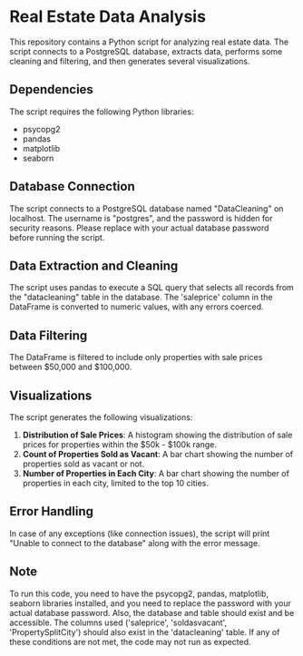 # Real Estate Data Analysis

This repository contains a Python script for analyzing real estate data. The script connects to a PostgreSQL database, extracts data, performs some cleaning and filtering, and then generates several visualizations.

## Dependencies

The script requires the following Python libraries:
- psycopg2
- pandas
- matplotlib
- seaborn

## Database Connection

The script connects to a PostgreSQL database named "DataCleaning" on localhost. The username is "postgres", and the password is hidden for security reasons. Please replace with your actual database password before running the script.

## Data Extraction and Cleaning

The script uses pandas to execute a SQL query that selects all records from the "datacleaning" table in the database. The 'saleprice' column in the DataFrame is converted to numeric values, with any errors coerced.

## Data Filtering

The DataFrame is filtered to include only properties with sale prices between $50,000 and $100,000.

## Visualizations

The script generates the following visualizations:

1. **Distribution of Sale Prices**: A histogram showing the distribution of sale prices for properties within the $50k - $100k range.
2. **Count of Properties Sold as Vacant**: A bar chart showing the number of properties sold as vacant or not.
3. **Number of Properties in Each City**: A bar chart showing the number of properties in each city, limited to the top 10 cities.

## Error Handling

In case of any exceptions (like connection issues), the script will print "Unable to connect to the database" along with the error message.

## Note

To run this code, you need to have the psycopg2, pandas, matplotlib, seaborn libraries installed, and you need to replace the password with your actual database password. Also, the database and table should exist and be accessible. The columns used ('saleprice', 'soldasvacant', 'PropertySplitCity') should also exist in the 'datacleaning' table. If any of these conditions are not met, the code may not run as expected.
